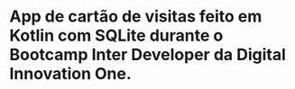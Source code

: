 # App de cartão de visitas feito em Kotlin com SQLite durante o Bootcamp Inter Developer da Digital Innovation One.
